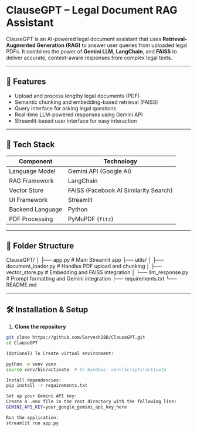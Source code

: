 # ClauseGPT – Legal Document RAG Assistant

ClauseGPT is an AI-powered legal document assistant that uses **Retrieval-Augmented Generation (RAG)** to answer user queries from uploaded legal PDFs. It combines the power of **Gemini LLM**, **LangChain**, and **FAISS** to deliver accurate, context-aware responses from complex legal texts.

---

## 🚀 Features

- Upload and process lengthy legal documents (PDF)
- Semantic chunking and embedding-based retrieval (FAISS)
- Query interface for asking legal questions
- Real-time LLM-powered responses using Gemini API
- Streamlit-based user interface for easy interaction

---

## 🧠 Tech Stack

| Component         | Technology                         |
|------------------|-------------------------------------|
| Language Model    | Gemini API (Google AI)             |
| RAG Framework     | LangChain                          |
| Vector Store      | FAISS (Facebook AI Similarity Search) |
| UI Framework      | Streamlit                          |
| Backend Language  | Python                             |
| PDF Processing    | PyMuPDF (`fitz`)                   |

---

## 📂 Folder Structure
ClauseGPT/
│
├── app.py # Main Streamlit app
├── utils/
│ ├── document_loader.py # Handles PDF upload and chunking
│ ├── vector_store.py # Embedding and FAISS integration
│ └── llm_response.py # Prompt formatting and Gemini integration
├── requirements.txt
└── README.md


---

## 🛠️ Installation & Setup

1. **Clone the repository**
```bash
git clone https://github.com/Sarvesh28D/ClauseGPT.git
cd ClauseGPT

(Optional) To Create virtual environment:

python -m venv venv
source venv/bin/activate  # On Windows: venv\Scripts\activate

Install dependencies:
pip install -r requirements.txt

Set up your Gemini API key:
Create a .env file in the root directory with the following line:
GEMINI_API_KEY=your_google_gemini_api_key_here

Run the application:
streamlit run app.py

